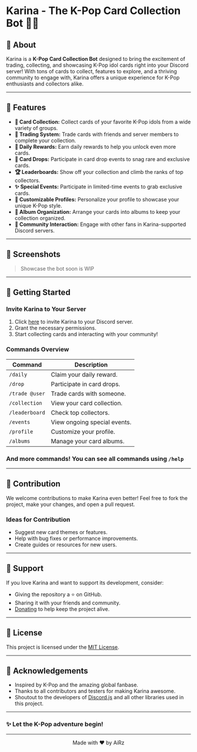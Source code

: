 # Karina - The K-Pop Card Collection Bot 🎤✨

## 🤔 About

Karina is a **K-Pop Card Collection Bot** designed to bring the excitement of trading, collecting, and showcasing K-Pop idol cards right into your Discord server! With tons of cards to collect, features to explore, and a thriving community to engage with, Karina offers a unique experience for K-Pop enthusiasts and collectors alike.

---

## 🌟 Features

- **🎴 Card Collection:** Collect cards of your favorite K-Pop idols from a wide variety of groups.
- **🔄 Trading System:** Trade cards with friends and server members to complete your collection.
- **📅 Daily Rewards:** Earn daily rewards to help you unlock even more cards.
- **🎉 Card Drops:** Participate in card drop events to snag rare and exclusive cards.
- **🏆 Leaderboards:** Show off your collection and climb the ranks of top collectors.
- **✨ Special Events:** Participate in limited-time events to grab exclusive cards.
- **🎨 Customizable Profiles:** Personalize your profile to showcase your unique K-Pop style.
- **📂 Album Organization:** Arrange your cards into albums to keep your collection organized.
- **💬 Community Interaction:** Engage with other fans in Karina-supported Discord servers.

---

## 📸 Screenshots

> Showcase the bot soon is WIP

---

## 🚀 Getting Started

### Invite Karina to Your Server
1. Click [here](#) to invite Karina to your Discord server.
2. Grant the necessary permissions.
3. Start collecting cards and interacting with your community!

### Commands Overview
| **Command**           | **Description**               |
|-----------------------|-------------------------------|
| `/daily`             | Claim your daily reward.     |
| `/drop`              | Participate in card drops.   |
| `/trade @user`       | Trade cards with someone.    |
| `/collection`        | View your card collection.   |
| `/leaderboard`       | Check top collectors.        |
| `/events`            | View ongoing special events. |
| `/profile`           | Customize your profile.      |
| `/albums`            | Manage your card albums.     |

### And more commands! You can see all commands using `/help`
---

## 🤝 Contribution

We welcome contributions to make Karina even better! Feel free to fork the project, make your changes, and open a pull request.

### Ideas for Contribution
- Suggest new card themes or features.
- Help with bug fixes or performance improvements.
- Create guides or resources for new users.

---

## 💌 Support

If you love Karina and want to support its development, consider:
- Giving the repository a ⭐ on GitHub.
- Sharing it with your friends and community.
- [Donating](#) to help keep the project alive.

---

## 📜 License

This project is licensed under the [MIT License](LICENSE).

---

## 🖤 Acknowledgements

- Inspired by K-Pop and the amazing global fanbase.
- Thanks to all contributors and testers for making Karina awesome.
- Shoutout to the developers of [Discord.js](https://discord.js.org/) and all other libraries used in this project.

---

### ✨ Let the K-Pop adventure begin!

---
<div align="center">
  Made with ❤️ by AiRz
</div>
